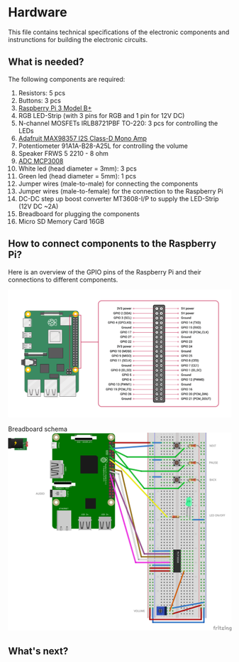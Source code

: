 # Hardware

This file contains technical specifications of the electronic components and instrunctions for building the electronic circuits.

## What is needed?

The following components are required:
1. Resistors: 5 pcs
2. Buttons: 3 pcs
3. [Raspberry Pi 3 Model B+](https://www.raspberrypi.com/products/raspberry-pi-3-model-b-plus/)
4. RGB LED-Strip (with 3 pins for RGB and 1 pin for 12V DC)
5. N-channel MOSFETs IRLB8721PBF TO-220: 3 pcs for controlling the LEDs
6. [Adafruit MAX98357 I2S Class-D Mono Amp](https://learn.adafruit.com/adafruit-max98357-i2s-class-d-mono-amp/overview)
7. Potentiometer 91A1A-B28-A25L for controlling the volume
8. Speaker FRWS 5 2210 - 8 ohm 
9. [ADC MCP3008](https://learn.adafruit.com/raspberry-pi-analog-to-digital-converters/mcp3008)
10. White led (head diameter = 3mm): 3 pcs
11. Green led (head diameter = 5mm): 1 pcs
12. Jumper wires (male-to-male) for connecting the components 
13. Jumper wires (male-to-female) for the connection to the Raspberry Pi
14. DC-DC step up boost converter MT3608-I/P to supply the LED-Strip (12V DC ~2A)
15. Breadboard for plugging the components
16. Micro SD Memory Card 16GB

## How to connect components to the Raspberry Pi?

Here is an overview of the GPIO pins of the Raspberry Pi and their connections to different components.

![GPIO pins of the Raspberry Pi](/images/GPIO-Pinout-Diagram.png)

Breadboard schema
![Breadboard schema](/images/schema.png)

## What's next?

